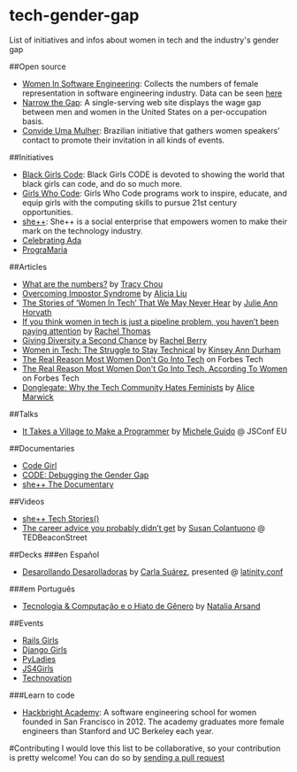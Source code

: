 # tech-gender-gap
List of initiatives and infos about women in tech and the industry's gender gap

##Open source
* [Women In Software Engineering](https://github.com/triketora/women-in-software-eng): Collects the numbers of female representation in software engineering industry. Data can be seen [here](https://docs.google.com/spreadsheets/d/1BxbEifUr1z6HwY2_IcExQwUpKPRZY3FZ4x4ZFzZU-5E/edit#gid=0)
* [Narrow the Gap](https://github.com/ginatrapani/narrowthegapp): A single-serving web site displays the wage gap between men and women in the United States on a per-occupation basis.
* [Convide Uma Mulher](https://github.com/guipdutra/convideumamulher): Brazilian initiative that gathers women speakers' contact to promote their invitation in all kinds of events.

##Initiatives
* [Black Girls Code](http://www.blackgirlscode.com/): Black Girls CODE is devoted to showing the world that black girls can code, and do so much more.
* [Girls Who Code](http://girlswhocode.com/): Girls Who Code programs work to inspire, educate, and equip girls with the computing skills to pursue 21st century opportunities.
* [she++](http://www.sheplusplus.org/): She++ is a social enterprise that empowers women to make their mark on the technology industry.
* [Celebrating Ada](http://info.thoughtworks.com/ada2015.html)
* [PrograMaria](http://www.programaria.org/)

##Articles
* [What are the numbers?](https://medium.com/@triketora/where-are-the-numbers-cb997a57252#.l4b2hslrk) by [Tracy Chou](https://twitter.com/triketora)
* [Overcoming Impostor Syndrome](https://medium.com/@aliciatweet/overcoming-impostor-syndrome-bdae04e46ec5#.tf84j4p4i) by [Alicia Liu](https://twitter.com/aliciatweet)
* [The Stories of ‘Women In Tech’ That We May Never Hear](https://medium.com/absurdist/the-stories-of-women-in-tech-that-we-may-never-hear-7379f502fb52#.qp0i88bk8) by [Julie Ann Horvath](https://twitter.com/nrrrdcore)
* [If you think women in tech is just a pipeline problem, you haven’t been paying attention](https://medium.com/@racheltho/if-you-think-women-in-tech-is-just-a-pipeline-problem-you-haven-t-been-paying-attention-cb7a2073b996#.dlp5d57is) by [Rachel Thomas](https://twitter.com/math_rachel)
* [Giving Diversity a Second Chance](https://medium.com/@cmrberry/giving-diversity-a-second-chance-76554ae8bded#.dvzxv8nq7) by [Rachel Berry](https://twitter.com/cmrberry)
* [Women in Tech: The Struggle to Stay Technical](https://stories.expost-news.com/women-in-tech-the-struggle-to-stay-technical-ed943a2cb252#.5gtxjczcv) by [Kinsey Ann Durham](https://twitter.com/KinseyAnnDurham)
* [The Real Reason Most Women Don't Go Into Tech](http://www.forbes.com/sites/quickerbettertech/2015/03/16/the-real-reason-most-women-dont-go-into-tech/) on Forbes Tech
* [The Real Reason Most Women Don't Go Into Tech, According To Women](http://www.forbes.com/sites/valleyvoices/2015/03/19/the-real-reason-most-women-dont-go-into-tech-according-to-women/) on Forbes Tech
* [Donglegate: Why the Tech Community Hates Feminists](http://www.wired.com/2013/03/richards-affair-and-misogyny-in-tech/) by [Alice Marwick](http://www.wired.com/author/alicemarwick/)


##Talks
* [It Takes a Village to Make a Programmer](https://www.youtube.com/watch?v=FHNrw7aiKOE) by [Michele Guido](https://twitter.com/sheley) @ JSConf EU

##Documentaries
* [Code Girl](http://www.codegirlmovie.com/)
* [CODE: Debugging the Gender Gap](http://www.codedocumentary.com/)
* [she++ The Documentary](https://www.youtube.com/watch?v=DqrfPCGo2aQ)

##Videos
* [she++ Tech Stories()](https://www.youtube.com/watch?v=uzFEhk4Vb_E&list=PLlR1jMk7qy0JpMC9tyWUiC_i8wHxKmonB)
* [The career advice you probably didn’t get](http://www.ted.com/talks/susan_colantuono_the_career_advice_you_probably_didn_t_get?language=en) by [Susan Colantuono](https://twitter.com/leadingwomen) @ TEDBeaconStreet

##Decks
###en Español
* [Desarollando Desarolladoras](http://www.slideshare.net/ThoughtWorks/desarrollando-desarrolladoras?utm_campaign=careers&utm_medium=social&utm_source=twitter) by [Carla Suárez](https://twitter.com/carlast22), presented @ [latinity.conf](latinity.info)

###em Português
* [Tecnologia & Computação e o Hiato de Gênero](http://pt.slideshare.net/nataliarsand/tecnologia-computao-o-hiato-de-gnero) by [Natalia Arsand](https://twitter.com/nataliarsand)

##Events
* [Rails Girls](http://railsgirls.com/)
* [Django Girls](https://djangogirls.org/)
* [PyLadies](http://www.pyladies.com)
* [JS4Girls](http://webschool.io/js4girls/)
* [Technovation](http://www.technovationchallenge.org)

###Learn to code
* [Hackbright Academy](https://hackbrightacademy.com/): A software engineering school for women founded in San Francisco in 2012. The academy graduates more female engineers than Stanford and UC Berkeley each year.

#Contributing
I would love this list to be collaborative, so your contribution is pretty welcome! You can do so by [sending a pull request](https://help.github.com/articles/creating-a-pull-request/)
